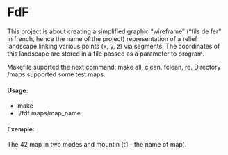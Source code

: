 # FdF

This project is about creating a simplified graphic “wireframe” (“fils de fer” in french, hence the name of the project) representation of a relief landscape linking various points (x, y, z) via segments. The coordinates of this landscape are stored in a file passed as a parameter to program.

Makefile suported the next command: make all, clean, fclean, re.
Directory /maps supported some test maps.

#### Usage:
+ make
+ ./fdf maps/map_name

#### Exemple:
The 42 map in two modes and mountin (t1 - the name of map).
